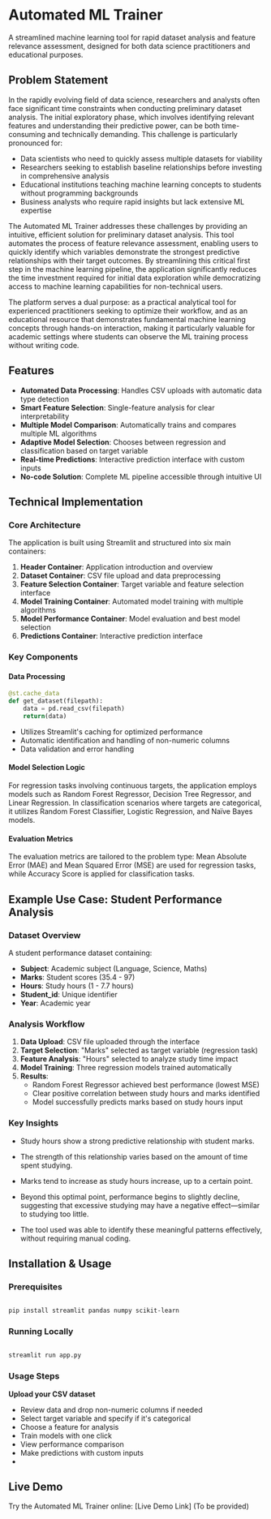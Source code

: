 # Automated ML Trainer

A streamlined machine learning tool for rapid dataset analysis and feature relevance assessment, designed for both data science practitioners and educational purposes.

##  Problem Statement

In the rapidly evolving field of data science, researchers and analysts often face significant time constraints when conducting preliminary dataset analysis. The initial exploratory phase, which involves identifying relevant features and understanding their predictive power, can be both time-consuming and technically demanding. This challenge is particularly pronounced for:

- Data scientists who need to quickly assess multiple datasets for viability
- Researchers seeking to establish baseline relationships before investing in comprehensive analysis
- Educational institutions teaching machine learning concepts to students without programming backgrounds
- Business analysts who require rapid insights but lack extensive ML expertise

The Automated ML Trainer addresses these challenges by providing an intuitive, efficient solution for preliminary dataset analysis. This tool automates the process of feature relevance assessment, enabling users to quickly identify which variables demonstrate the strongest predictive relationships with their target outcomes. By streamlining this critical first step in the machine learning pipeline, the application significantly reduces the time investment required for initial data exploration while democratizing access to machine learning capabilities for non-technical users.

The platform serves a dual purpose: as a practical analytical tool for experienced practitioners seeking to optimize their workflow, and as an educational resource that demonstrates fundamental machine learning concepts through hands-on interaction, making it particularly valuable for academic settings where students can observe the ML training process without writing code.

##  Features

- **Automated Data Processing**: Handles CSV uploads with automatic data type detection
- **Smart Feature Selection**: Single-feature analysis for clear interpretability
- **Multiple Model Comparison**: Automatically trains and compares multiple ML algorithms
- **Adaptive Model Selection**: Chooses between regression and classification based on target variable
- **Real-time Predictions**: Interactive prediction interface with custom inputs
- **No-code Solution**: Complete ML pipeline accessible through intuitive UI

##  Technical Implementation

### Core Architecture

The application is built using Streamlit and structured into six main containers:

1. **Header Container**: Application introduction and overview
2. **Dataset Container**: CSV file upload and data preprocessing
3. **Feature Selection Container**: Target variable and feature selection interface
4. **Model Training Container**: Automated model training with multiple algorithms
5. **Model Performance Container**: Model evaluation and best model selection
6. **Predictions Container**: Interactive prediction interface

### Key Components

#### Data Processing
```python
@st.cache_data
def get_dataset(filepath):
    data = pd.read_csv(filepath)
    return(data)
```

- Utilizes Streamlit's caching for optimized performance
- Automatic identification and handling of non-numeric columns
- Data validation and error handling

#### Model Selection Logic

For regression tasks involving continuous targets, the application employs models such as Random Forest Regressor, Decision Tree Regressor, and Linear Regression. In classification scenarios where targets are categorical, it utilizes Random Forest Classifier, Logistic Regression, and Naïve Bayes models.

#### Evaluation Metrics
The evaluation metrics are tailored to the problem type: Mean Absolute Error (MAE) and Mean Squared Error (MSE) are used for regression tasks, while Accuracy Score is applied for classification tasks.

## Example Use Case: Student Performance Analysis

### Dataset Overview
A student performance dataset containing:
- **Subject**: Academic subject (Language, Science, Maths)
- **Marks**: Student scores (35.4 - 97)
- **Hours**: Study hours (1 - 7.7 hours)
- **Student_id**: Unique identifier
- **Year**: Academic year

### Analysis Workflow

1. **Data Upload**: CSV file uploaded through the interface
2. **Target Selection**: "Marks" selected as target variable (regression task)
3. **Feature Analysis**: "Hours" selected to analyze study time impact
4. **Model Training**: Three regression models trained automatically
5. **Results**: 
   - Random Forest Regressor achieved best performance (lowest MSE)
   - Clear positive correlation between study hours and marks identified
   - Model successfully predicts marks based on study hours input

### Key Insights
- Study hours show a strong predictive relationship with student marks.

- The strength of this relationship varies based on the amount of time spent studying.

- Marks tend to increase as study hours increase, up to a certain point.

- Beyond this optimal point, performance begins to slightly decline, suggesting that excessive studying may have a negative effect—similar to studying too little.

- The tool used was able to identify these meaningful patterns effectively, without requiring manual coding.

## Installation & Usage

### Prerequisites
``` BASH

pip install streamlit pandas numpy scikit-learn
```

### Running Locally
```BASH

streamlit run app.py
```

### Usage Steps

**Upload your CSV dataset**

- Review data and drop non-numeric columns if needed
- Select target variable and specify if it's categorical
- Choose a feature for analysis
- Train models with one click
- View performance comparison
- Make predictions with custom inputs
- 
## Live Demo
Try the Automated ML Trainer online: [Live Demo Link] (To be provided)



